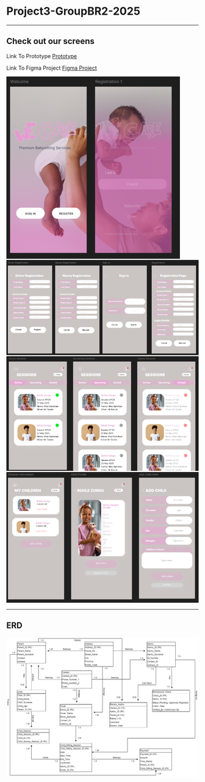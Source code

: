 # Project3-GroupBR2-2025

---
Check out our screens
----
Link To Prototype
[Prototype](https://www.figma.com/proto/tWBzTgexaaoG5CZ1tkr2kV/Nanny-care-app--Copy-?node-id=2002-180&p=f&t=9TzyMoo4pSB4pmxT-1&scaling=min-zoom&content-scaling=fixed&page-id=0%3A1&starting-point-node-id=2002%3A180)

Link To Figma Project
[Figma Project](https://www.figma.com/design/tWBzTgexaaoG5CZ1tkr2kV/Nanny-care-app--Copy-?node-id=0-1&t=gbNic4PL5R67iSu0-1)

![APP UI PREVIEW](docs/assets/Welcome.png)
![APP UI PREVIEW](docs/assets/RegSignIn.png)
![APP UI PREVIEW](docs/assets/Sessions.png)
![APP UI PREVIEW](docs/assets/MyChild.png)

---
ERD
---
![APP UI PREVIEW](docs/NannyERD.png)

